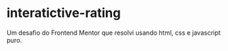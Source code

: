 # interatictive-rating
Um desafio do Frontend Mentor que resolvi usando html, css e javascript puro.


